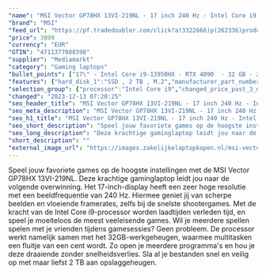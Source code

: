 ```yaml
---
"name": "MSI Vector GP78HX 13VI-219NL - 17 inch 240 Hz - Intel Core i9 - 32 GB - 2 TB - GeForce RTX 4090"
"brand": "MSI"
"feed_url": "https://pf.tradedoubler.com/click?a(3322666)p(262336)product(50617-1761306)ttid(3)url(https%3A%2F%2Fwww.mediamarkt.nl%2Fnl%2Fproduct%2F_msi-vector-gp78hx-13vi-219nl-17-inch-240-hz-intel-core-i9-32-gb-2-tb-geforce-rtx-4090-1761306.html%3Futm_source%3Dtradedoubler%26utm_medium%3Daff-comparison%26utm_term%3D1761306)"
"price": 3899
"currency": "EUR"
"GTIN": "4711377088398"
"supplier": "Mediamarkt"
"category": "Gaming laptops"
"bullet_points": ["17\" - Intel Core i9-13950HX - RTX 4090  - 32 GB - 2 TB","43,3 cm / 17 inch","WQXGA - 43,3 cm / 17 inch","SSD , 2 TB , M.2","1x Type-C (USB3.2 Gen2 / DP), 1x Type-C (USB / DP / Thunderbolt™ 4), 1x Type-C (USB3.2 Gen2 / DP) with PD charging, 1x Type-A USB3.2 Gen1, 1x Type-A USB3.2 Gen2, 1x SD Express Card Reader, 1x HDMI™ 2.1 (8K @ 60Hz / 4K @ 120Hz), 1x RJ45, 1x Mic-in/Headphon","Lithium polymer","38 cm x 2.3 cm x 29.8 cm /"]
"features": {"hard_disk_1":"SSD , 2 TB , M.2","manufacturer_part_number":"GP78HX13VI219NL","product_introduction_date":"2023-06-01","processor_clock_rate":"2.2 GHz","color":"Zwart","additional_update_information":"Voor zover op de afbeeldingen apps worden getoond, geldt dat MediaMarkt niet kan garanderen dat de apps tijdens de volledige levensduur van het product goed zullen blijven functioneren. Dit hangt af van het beleid van de fabrikant.","image_ratio":"16:10","min_duration_supported_software_updates":"2 jaar","bluetooth":"Ja","screen_diagonal_cm_inch":"43,3 cm / 17 inch","manufacturer_guarantee":"2 jaar","processor_speed_with_turbo":"5.5 GHz","depth":"29,8 cm","panel_type":"IPS (In-Plane Switching)","touchscreen":"Nee","screen_diagonal_inches":"17 inch","product_manufacturer":"MSI","battery_capacity":"90 Wh","number_of_processor_cores":"24","integrated_mike":"Ja","speakers":"Ja","convertibility":"Vast scherm","scope_of_delivery":"Laptop, AC-adapter, handleiding","dedicated_graphics_memory":"24 GB","model_year":"2023","product_height":"2,3 cm","shipping_costs":"0.00","product_width":"38,0 cm","screen_type":"Mat scherm","wlan_standards":"Killer Wi-Fi 6E AX1675","total_storage_space_in_gb":"2 TB","capacity_of_1_hard_disk":"2 TB","height":"2,3 cm","ram_configuration":"2 x 16 GB","processor_brand":"Intel®","delivery_time":"1","bluetooth_version":"5.3","brightness":"300 cd/m²","short_description":"VECTOR GP78HX 13VI-219NL","battery_type":"Lithium polymer","type_of_1_hard_disk":"SSD","resolution":"2560 x 1600","connections":"1x Type-C (USB3.2 Gen2 / DP), 1x Type-C (USB / DP / Thunderbolt™ 4), 1x Type-C (USB3.2 Gen2 / DP) with PD charging, 1x Type-A USB3.2 Gen1, 1x Type-A USB3.2 Gen2, 1x SD Express Card Reader, 1x HDMI™ 2.1 (8K @ 60Hz / 4K @ 120Hz), 1x RJ45, 1x Mic-in/Headphon","ram_type":"DDR5","product_depth":"29,8 cm","configuration":"17\" - Intel Core i9-13950HX - RTX 4090  - 32 GB - 2 TB","front_camera":"Ja","integrated_webcam":"Ja","update_policy":"Onbekend","wlan":"Ja","product_type":"Gaming-laptop","weight":"3,1 kg","previous_price":"","warranty_note":"Geen aanvullende garantie-informatie","memory_size":"32 GB","processor_model":"Core™ i9","image_quality":"WQXGA","processor":"Intel Core i9-13950HX","screen_diagonal_cm":"43,3 cm","keyboard_type":"QWERTY","card_reader":"Ja","manufacturer_supported_software_updates":"Ja","dimensions_weight":"38 cm x 2.3 cm x 29.8 cm /","total_storage_space":"2 TB","graphics_card":"NVIDIA GeForce RTX 4090"}
"selection_group": {"processor":"Intel Core i9","changed_price_past_3_days":false,"product_family":"Gaming"}
"changed": "2023-12-13 07:20:25"
"seo_header_title": "MSI Vector GP78HX 13VI-219NL - 17 inch 240 Hz - Intel Core i9 - 32 GB - 2 TB - GeForce RTX 4090"
"seo_meta_description": "MSI Vector GP78HX 13VI-219NL - 17 inch 240 Hz - Intel Core i9 - 32 GB - 2 TB - GeForce RTX 4090"
"seo_h1_title": "MSI Vector GP78HX 13VI-219NL - 17 inch 240 Hz - Intel Core i9 - 32 GB - 2 TB - GeForce RTX 4090"
"seo_short_description": "Speel jouw favoriete games op de hoogste instellingen met de MSI Vector GP78HX 13VI-219NL."
"seo_long_description": "Deze krachtige gaminglaptop leidt jou naar de volgende overwinning. Het 17-inch-display heeft een zeer hoge resolutie met een beeldfrequentie van 240 Hz. Hiermee geniet jij van scherpe beelden en vloeiende framerates, zelfs bij de snelste shootergames. Met de kracht van de Intel Core i9-processor worden laadtijden verleden tijd, en speel je moeiteloos de meest veeleisende games. Wil je meerdere spellen spelen met je vrienden tijdens gamesessies? Geen probleem. De processor werkt namelijk samen met het 32GB-werkgeheugen, waarmee multitasken een fluitje van een cent wordt. Zo open je meerdere programma's en hou je deze draaiende zonder snelheidsverlies. Sla al je bestanden snel en veilig op met maar liefst 2 TB aan opslaggeheugen."
"short_description": ""
"external_image_url": "https://images.zakelijkelaptopkopen.nl/msi-vector-gp78hx-13vi-219nl-17-inch-240-hz-intel-core-i9-32-gb-2-tb-geforce-rtx-4090-1761306.webp"
---
```


Speel jouw favoriete games op de hoogste instellingen met de MSI Vector GP78HX 13VI-219NL. Deze krachtige gaminglaptop leidt jou naar de volgende overwinning. Het 17-inch-display heeft een zeer hoge resolutie met een beeldfrequentie van 240 Hz. Hiermee geniet jij van scherpe beelden en vloeiende framerates, zelfs bij de snelste shootergames. Met de kracht van de Intel Core i9-processor worden laadtijden verleden tijd, en speel je moeiteloos de meest veeleisende games. Wil je meerdere spellen spelen met je vrienden tijdens gamesessies? Geen probleem. De processor werkt namelijk samen met het 32GB-werkgeheugen, waarmee multitasken een fluitje van een cent wordt. Zo open je meerdere programma's en hou je deze draaiende zonder snelheidsverlies. Sla al je bestanden snel en veilig op met maar liefst 2 TB aan opslaggeheugen.